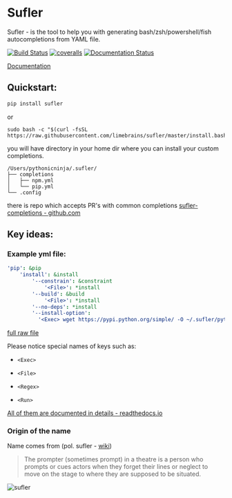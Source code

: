 # Sufler
 
Sufler - is the tool to help you with generating bash/zsh/powershell/fish autocompletions from YAML file. 

[![Build Status](https://travis-ci.org/limebrains/sufler.svg?branch=master)](https://travis-ci.org/limebrains/sufler)
[![coveralls](https://coveralls.io/repos/limebrains/sufler/badge.svg?branch=master&service=github)](https://coveralls.io/github/limebrains/sufler?branch=master)
[![Documentation Status](https://readthedocs.org/projects/sufler/badge/?version=latest)](http://sufler.readthedocs.io/en/latest/?badge=latest)

[Documentation](http://sufler.readthedocs.io/en/latest/?badge=latest)
 
## Quickstart:

```bash
pip install sufler
```

or 

```
sudo bash -c "$(curl -fsSL https://raw.githubusercontent.com/limebrains/sufler/master/install.bash)"
```

you will have directory in your home dir where you can install your custom completions.
```
/Users/pythonicninja/.sufler/
├── completions
│   ├── npm.yml
│   └── pip.yml
└── .config
```

there is repo which accepts PR's with common completions 
[sufler-completions - github.com](https://github.com/limebrains/sufler-completions)

## Key ideas:

### Example yml file:
```yaml
'pip': &pip
    'install': &install
        '--constrain': &constraint
            '<File>': *install
        '--build': &build
            '<File>': *install
        '--no-deps': *install
        '--install-option':
          '<Exec> wget https://pypi.python.org/simple/ -O ~/.sufler/python_completions -c -q && cat ~/.sufler/python_completions | cut -d ">" -f 2 | cut -d "<" -f 1 | grep "^TREE~1.*"': *install
```
[full raw file](https://raw.githubusercontent.com/limebrains/sufler-completions/master/completions/pip.yml)

Please notice special names of keys such as:

- `<Exec>`

- `<File>`

- `<Regex>`

- `<Run>`

[All of them are documented in details - readthedocs.io](http://sufler.readthedocs.io/en/latest/user/advanced.html)

### Origin of the name
Name comes from (pol. sufler - [wiki](https://pl.wikipedia.org/wiki/Sufler))  
> The prompter (sometimes prompt) in a theatre is a person who prompts or cues actors when they forget their lines or neglect to move on the stage to where they are supposed to be situated. 
 
![sufler](https://i.imgur.com/MWrtIhi.jpg)
